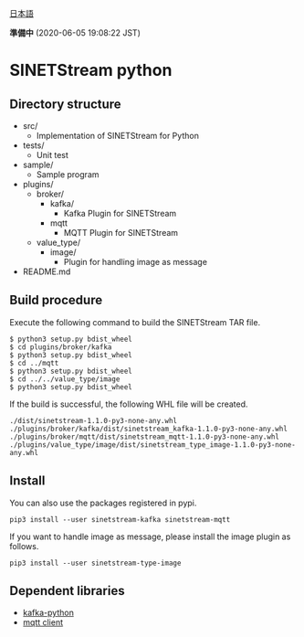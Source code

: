 <!--
Copyright (C) 2020 National Institute of Informatics

Licensed to the Apache Software Foundation (ASF) under one
or more contributor license agreements.  See the NOTICE file
distributed with this work for additional information
regarding copyright ownership.  The ASF licenses this file
to you under the Apache License, Version 2.0 (the
"License"); you may not use this file except in compliance
with the License.  You may obtain a copy of the License at

  http://www.apache.org/licenses/LICENSE-2.0

Unless required by applicable law or agreed to in writing,
software distributed under the License is distributed on an
"AS IS" BASIS, WITHOUT WARRANTIES OR CONDITIONS OF ANY
KIND, either express or implied.  See the License for the
specific language governing permissions and limitations
under the License.
-->

[日本語](README.md)

**準備中** (2020-06-05 19:08:22 JST)

# SINETStream python

## Directory structure

* src/
    * Implementation of SINETStream for Python
* tests/
    * Unit test
* sample/
    * Sample program
* plugins/
    * broker/
        * kafka/
            * Kafka Plugin for SINETStream
        * mqtt
            * MQTT Plugin for SINETStream
    * value_type/
        * image/
            * Plugin for handling image as message
* README.md

## Build procedure

Execute the following command to build the SINETStream TAR file.

```
$ python3 setup.py bdist_wheel
$ cd plugins/broker/kafka
$ python3 setup.py bdist_wheel
$ cd ../mqtt
$ python3 setup.py bdist_wheel
$ cd ../../value_type/image
$ python3 setup.py bdist_wheel
```

If the build is successful, the following WHL file will be created.

```
./dist/sinetstream-1.1.0-py3-none-any.whl
./plugins/broker/kafka/dist/sinetstream_kafka-1.1.0-py3-none-any.whl
./plugins/broker/mqtt/dist/sinetstream_mqtt-1.1.0-py3-none-any.whl
./plugins/value_type/image/dist/sinetstream_type_image-1.1.0-py3-none-any.whl
```

## Install

You can also use the packages registered in pypi.

```
pip3 install --user sinetstream-kafka sinetstream-mqtt
```

If you want to handle image as message, please install the image plugin as follows.

```
pip3 install --user sinetstream-type-image
```

## Dependent libraries

* [kafka-python](https://kafka-python.readthedocs.io/en/master/)
* [mqtt client](https://www.eclipse.org/paho/clients/python/docs/)
